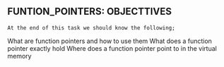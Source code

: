 FUNTION_POINTERS:
OBJECTTIVES
------------------
	At the end of this task we should know the following;
What are function pointers and how to use them
What does a function pointer exactly hold
Where does a function pointer point to in the virtual memory